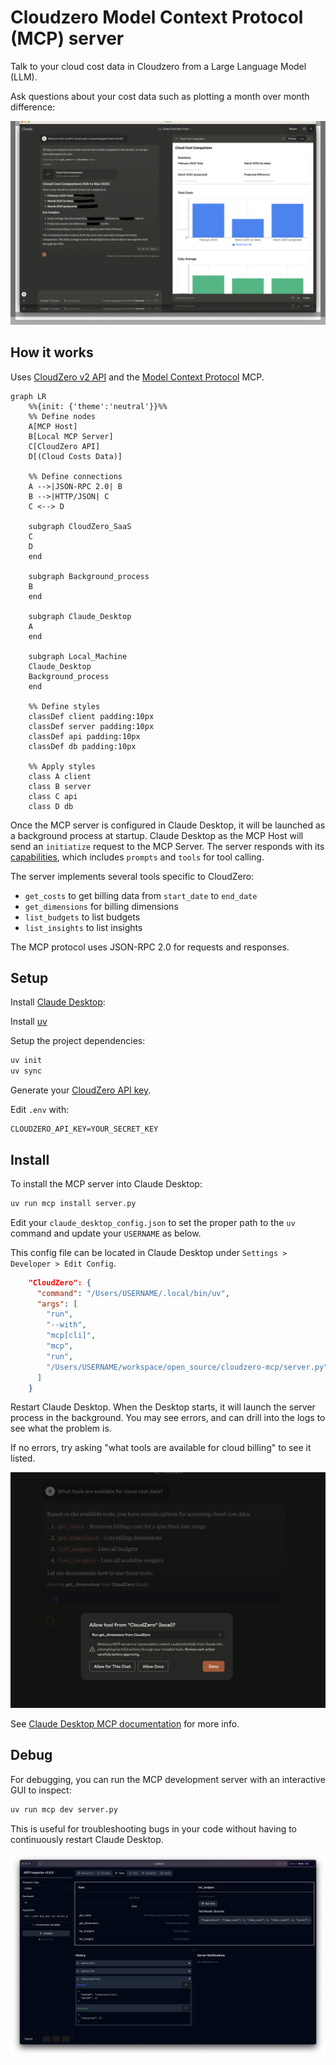 # Cloudzero Model Context Protocol (MCP) server

Talk to your cloud cost data in Cloudzero from a Large Language Model (LLM).

Ask questions about your cost data such as plotting a month over month difference:

![monthly diff](images/month_over_month.png)

## How it works

Uses [CloudZero v2 API](https://docs.cloudzero.com/reference/introduction) and the [Model Context Protocol](https://modelcontextprotocol.io/introduction) MCP.

```mermaid
graph LR
    %%{init: {'theme':'neutral'}}%%
    %% Define nodes
    A[MCP Host]
    B[Local MCP Server]
    C[CloudZero API]
    D[(Cloud Costs Data)]

    %% Define connections
    A -->|JSON-RPC 2.0| B
    B -->|HTTP/JSON| C
    C <--> D

    subgraph CloudZero_SaaS
    C
    D
    end

    subgraph Background_process
    B
    end

    subgraph Claude_Desktop
    A
    end

    subgraph Local_Machine
    Claude_Desktop
    Background_process
    end

    %% Define styles
    classDef client padding:10px
    classDef server padding:10px
    classDef api padding:10px
    classDef db padding:10px

    %% Apply styles
    class A client
    class B server
    class C api
    class D db
```

Once the MCP server is configured in Claude Desktop, it will be launched as a background process at
startup.  Claude Desktop as the MCP Host will send an `initiatize` request to the MCP Server. The
server responds with its [capabilities](https://spec.modelcontextprotocol.io/specification/2024-11-05/basic/lifecycle/#capability-negotiation), which includes `prompts` and `tools` for tool calling.

The server implements several tools specific to CloudZero:

- `get_costs` to get billing data from `start_date` to `end_date`
- `get_dimensions` for billing dimensions
- `list_budgets` to list budgets
- `list_insights` to list insights

The MCP protocol uses JSON-RPC 2.0 for requests and responses.

## Setup

Install [Claude Desktop](https://claude.ai/download):

Install [uv](https://docs.astral.sh/uv/)

Setup the project dependencies:

```bash
uv init
uv sync
```

Generate your [CloudZero API key](https://app.cloudzero.com/organization/api-keys).

Edit `.env` with:

```text
CLOUDZERO_API_KEY=YOUR_SECRET_KEY
```

## Install

To install the MCP server into Claude Desktop:

```bash
uv run mcp install server.py
```

Edit your `claude_desktop_config.json` to set the proper path to the `uv` command and update your `USERNAME` as below.

This config file can be located in Claude Desktop under `Settings > Developer > Edit Config`.

```json
    "CloudZero": {
      "command": "/Users/USERNAME/.local/bin/uv",
      "args": [
        "run",
        "--with",
        "mcp[cli]",
        "mcp",
        "run",
        "/Users/USERNAME/workspace/open_source/cloudzero-mcp/server.py"
      ]
    }
```

Restart Claude Desktop.  When the Desktop starts, it will launch the server process in the background.
You may see errors, and can drill into the logs to see what the problem is.

If no errors, try asking "what tools are available for cloud billing" to see it listed.

![which tools available](images/which_tools_available.png)

See [Claude Desktop MCP documentation](https://modelcontextprotocol.io/quickstart/user) for more info.

## Debug

For debugging, you can run the MCP development server with an interactive GUI to inspect:

```bash
uv run mcp dev server.py
```

This is useful for troubleshooting bugs in your code without having to continuously restart Claude Desktop.

![mcp inspector](images/mcp_inspector.png)
